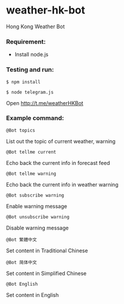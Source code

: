 # weather-hk-bot

Hong Kong Weather Bot

### Requirement:
- Install node.js

### Testing and run:
```$ npm install```

```$ node telegram.js```

Open http://t.me/weatherHKBot

### Example command:
```@Bot topics```

List out the topic of current weather, warning

```@Bot tellme current```

Echo back the current info in forecast feed

```@Bot tellme warning```

Echo back the current info in weather warning

```@Bot subscribe warning```

Enable warning message

```@Bot unsubscribe warning```

Disable warning message

```@Bot 繁體中文```

Set content in Traditional Chinese

```@Bot 简体中文```

Set content in Simplified Chinese

```@Bot English```

Set content in English
